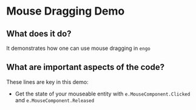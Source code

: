 # Mouse Dragging Demo

## What does it do?
It demonstrates how one can use mouse dragging in `engo`

## What are important aspects of the code?
These lines are key in this demo:

* Get the state of your mouseable entity with `e.MouseComponent.Clicked` and `e.MouseComponent.Released`

